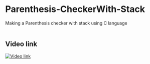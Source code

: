 # Parenthesis-CheckerWith-Stack
Making a Parenthesis checker with stack using C language
<br/><br/>

## Video link 
[![Video link](https://img.youtube.com/vi/OXPqlI9shq4/0.jpg)](https://www.youtube.com/watch?v=OXPqlI9shq4)
